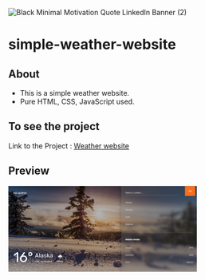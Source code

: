 ![Black Minimal Motivation Quote LinkedIn Banner (2)](https://user-images.githubusercontent.com/90236635/232291203-4d6bed99-30e5-4837-96b6-98bbbef053d3.png)

# simple-weather-website

## About
 - This is a simple weather website.
 -  Pure HTML, CSS, JavaScript used.
 
 ## To see the project
Link to the Project : [Weather website]([https://simple-weather-website.netlify.app/](https://navneet0801.github.io/weather_details/))

## Preview

<img src="https://raw.githubusercontent.com/Navneet0801/weather_details/main/screenShots/snowy1.png" width="75%">
